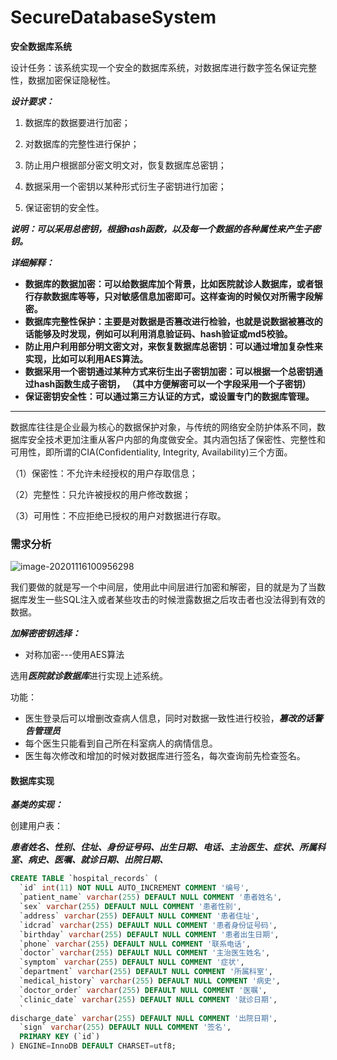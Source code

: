 # SecureDatabaseSystem

**安全数据库系统**

设计任务：该系统实现一个安全的数据库系统，对数据库进行数字签名保证完整性，数据加密保证隐秘性。

***设计要求：***

1. 数据库的数据要进行加密；

2. 对数据库的完整性进行保护；
3. 防止用户根据部分密文明文对，恢复数据库总密钥；
4. 数据采用一个密钥以某种形式衍生子密钥进行加密；
5. 保证密钥的安全性。

***说明：可以采用总密钥，根据hash函数，以及每一个数据的各种属性来产生子密钥。***

***详细解释：***

- **数据库的数据加密：可以给数据库加个背景，比如医院就诊人数据库，或者银行存款数据库等等，只对敏感信息加密即可。这样查询的时候仅对所需字段解密。**
- **数据库完整性保护：主要是对数据是否篡改进行检验，也就是说数据被篡改的话能够及时发现，例如可以利用消息验证码、hash验证或md5校验。**
- **防止用户利用部分明文密文对，来恢复数据库总密钥：可以通过增加复杂性来实现，比如可以利用AES算法。**
- **数据采用一个密钥通过某种方式来衍生出子密钥加密：可以根据一个总密钥通过hash函数生成子密钥， （其中方便解密可以一个字段采用一个子密钥）**
- **保证密钥安全性：可以通过第三方认证的方式，或设置专门的数据库管理。**

---------

数据库往往是企业最为核心的数据保护对象，与传统的网络安全防护体系不同，数据库安全技术更加注重从客户内部的角度做安全。其内涵包括了保密性、完整性和可用性，即所谓的CIA(Confidentiality, Integrity, Availability)三个方面。

（1）保密性：不允许未经授权的用户存取信息；

（2）完整性：只允许被授权的用户修改数据；

（3）可用性：不应拒绝已授权的用户对数据进行存取。

### 需求分析

![image-20201116100956298](https://cdn.jsdelivr.net/gh/kklll/Resources@master/pics/image-20201116100956298.png)

我们要做的就是写一个中间层，使用此中间层进行加密和解密，目的就是为了当数据库发生一些SQL注入或者某些攻击的时候泄露数据之后攻击者也没法得到有效的数据。

***加解密密钥选择：***

- 对称加密---使用AES算法

选用***医院就诊数据库***进行实现上述系统。

功能：

- 医生登录后可以增删改查病人信息，同时对数据一致性进行校验，***篡改的话警告管理员***
- 每个医生只能看到自己所在科室病人的病情信息。
- 医生每次修改和增加的时候对数据库进行签名，每次查询前先检查签名。

#### 数据库实现

***基类的实现：***

创建用户表：

***患者姓名、性别、住址、身份证号码、出生日期、电话、主治医生、症状、所属科室、病史、医嘱、就诊日期、出院日期、***

```sql
CREATE TABLE `hospital_records` (
  `id` int(11) NOT NULL AUTO_INCREMENT COMMENT '编号',
  `patient_name` varchar(255) DEFAULT NULL COMMENT '患者姓名',
  `sex` varchar(255) DEFAULT NULL COMMENT '患者性别',
  `address` varchar(255) DEFAULT NULL COMMENT '患者住址',
  `idcrad` varchar(255) DEFAULT NULL COMMENT '患者身份证号码',
  `birthday` varchar(255) DEFAULT NULL COMMENT '患者出生日期',
  `phone` varchar(255) DEFAULT NULL COMMENT '联系电话',
  `doctor` varchar(255) DEFAULT NULL COMMENT '主治医生姓名',
  `symptom` varchar(255) DEFAULT NULL COMMENT '症状',
  `department` varchar(255) DEFAULT NULL COMMENT '所属科室',
  `medical_history` varchar(255) DEFAULT NULL COMMENT '病史',
  `doctor_order` varchar(255) DEFAULT NULL COMMENT '医嘱',
  `clinic_date` varchar(255) DEFAULT NULL COMMENT '就诊日期',
  `
discharge_date` varchar(255) DEFAULT NULL COMMENT '出院日期',
  `sign` varchar(255) DEFAULT NULL COMMENT '签名',
  PRIMARY KEY (`id`)
) ENGINE=InnoDB DEFAULT CHARSET=utf8;
```

